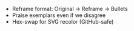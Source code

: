 - Reframe format: Original → Reframe → Bullets
- Praise exemplars even if we disagree
- Hex-swap for SVG recolor (GitHub-safe)
